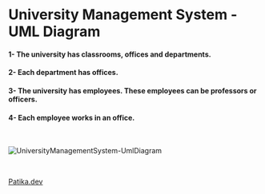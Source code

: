 # University Management System - UML Diagram
#### 1- The university has classrooms, offices and departments.
#### 2- Each department has offices.
#### 3- The university has employees. These employees can be professors or officers.
#### 4- Each employee works in an office.
<br>

![UniversityManagementSystem-UmlDiagram](https://user-images.githubusercontent.com/118667545/225991340-0b04d180-fbb7-4142-87a5-974c27f3a244.png)


<br>

[Patika.dev](https://app.patika.dev/)
